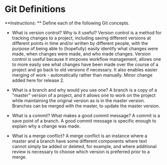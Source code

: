 # Git Definitions

**Instructions: ** Define each of the following Git concepts.

* What is version control?  Why is it useful?
Version control is a method for tracking changes to a project, including saving different versions at different points in time and/or written by different people, with the purpose of being able to (hopefully) easily identify what changes were made, when changes were made, and who made changes. Version control is useful because it imrpoves workflow management, allows one to more easily see what changes have been made over the course of a project and go back to old versions if necessary. It also enables easier merging of work - automatically rather than manually. Minor change added here for release 2.

* What is a branch and why would you use one?
A branch is a copy of a "master" version of a project, and it allows one to work on the project while maintaining the original version as is in the master version. Branches can be merged with the master, to update the master version.

* What is a commit? What makes a good commit message?
A commit is a save point of a branch. A good commit message is specific enough to explain why a change was made.

* What is a merge conflict?
A merge conflict is an instance where a master and a branch have some different components where text cannot simply be added or deleted, for example, and where additional review is necessary to choose which version is preferred prior to a merge.
